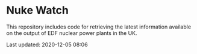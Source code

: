 # Nuke Watch

This repository includes code for retrieving the latest information available on the output of EDF nuclear power plants in the UK.

Last updated: 2020-12-05 08:06